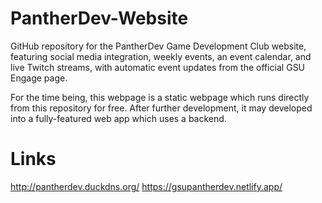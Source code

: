 # PantherDev-Website
GitHub repository for the PantherDev Game Development Club website, featuring social media integration, weekly events, an event calendar, and live Twitch streams, with automatic event updates from the official GSU Engage page.

For the time being, this webpage is a static webpage which runs directly from this repository for free. After further development, it may developed into a fully-featured web app which uses a backend.
# Links
http://pantherdev.duckdns.org/
https://gsupantherdev.netlify.app/
